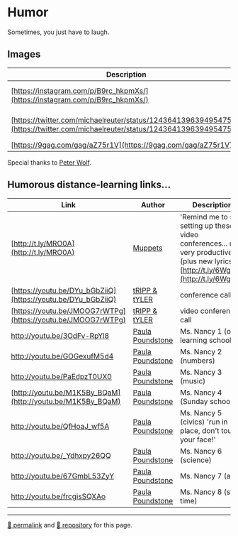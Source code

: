 # Humor

Sometimes, you just have to laugh.

## Images

| Description | Link |
| -- | -- |
| [https://instagram.com/p/B9rc_hkpmXs/](https://instagram.com/p/B9rc_hkpmXs/) | Sisyphus works from home |
| [https://twitter.com/michaelreuter/status/1243641396394954755/](https://twitter.com/michaelreuter/status/1243641396394954755) |  A proliferation of exponentiation |
| [https://9gag.com/gag/aZ75r1V](https://9gag.com/gag/aZ75r1V) | van Gogh |

Special thanks to [Peter Wolf](https://www.facebook.com/peter.wolf.75839923).

## Humorous distance-learning links&hellip;

| Link | Author | Description |
| -- | -- | -- |
| [http://t.ly/MRO0A](http://t.ly/MRO0A) | [Muppets](https://muppets.disney.com/) | 'Remind me to stop setting up these video conferences... not very productive' (plus new lyrics: [http://t.ly/6WgJB](http://t.ly/6WgJB)) |
| [https://youtu.be/DYu_bGbZiiQ](https://youtu.be/DYu_bGbZiiQ) | [tRIPP &amp; tYLER](https://www.youtube.com/channel/UC310aJFjr6Gn9mGZjMZ2VTQ) | conference call |
| [https://youtu.be/JMOOG7rWTPg](https://youtu.be/JMOOG7rWTPg) | [tRIPP &amp; tYLER](https://www.youtube.com/channel/UC310aJFjr6Gn9mGZjMZ2VTQ) | video conference call |
| http://youtu.be/3OdFv-RpYl8 | [Paula Poundstone](https://paulapoundstone.com/) | Ms. Nancy 1 (on-learning school) |
| http://youtu.be/GOGexufM5d4 | [Paula Poundstone](https://paulapoundstone.com/) | Ms. Nancy 2 (numbers) |
| http://youtu.be/PaEdpzT0UX0 | [Paula Poundstone](https://paulapoundstone.com/) | Ms. Nancy 3 (music) |
| [http://youtu.be/M1K5By_BQaM](http://youtu.be/M1K5By_BQaM) | [Paula Poundstone](https://paulapoundstone.com/) | Ms. Nancy 4 (Sunday school) |
| http://youtu.be/QfHoaJ_wf5A | [Paula Poundstone](https://paulapoundstone.com/) | Ms. Nancy 5 (civics) 'run in place, don't touch your face!' |
| http://youtu.be/_Ydhxpy26QQ | [Paula Poundstone](https://paulapoundstone.com/) | Ms. Nancy 6 (science) |
| http://youtu.be/67GmbL53ZyY | [Paula Poundstone](https://paulapoundstone.com/) | Ms. Nancy 7 (art) |
| http://youtu.be/frcgisSQXAo | [Paula Poundstone](https://paulapoundstone.com/) | Ms. Nancy 8 (story time) |


<hr>

[&#128279; permalink](https://psb-david-petty.github.io/school-closure/humor.html) and [&#128297; repository](https://github.com/psb-david-petty/school-closure/blob/master/humor.md) for this page.


